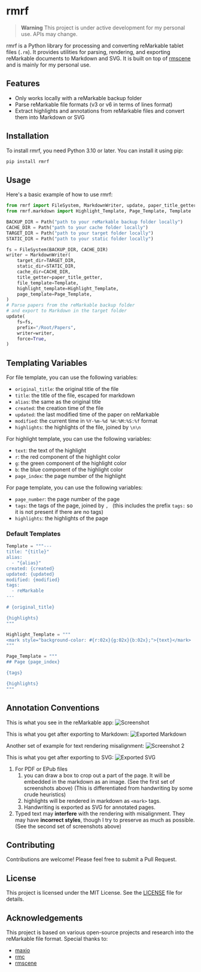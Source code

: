 # rmrf

> **Warning**
> This project is under active development for my personal use. APIs may change.

rmrf is a Python library for processing and converting reMarkable tablet files (`.rm`). It provides utilities for parsing, rendering, and exporting reMarkable documents to Markdown and SVG. It is built on top of [rmscene](https://github.com/ricklupton/rmscene) and is mainly for my personal use.

## Features

- Only works locally with a reMarkable backup folder
- Parse reMarkable file formats (v3 or v6 in terms of lines format)
- Extract highlights and annotations from reMarkable files and convert them into Markdown or SVG

## Installation

To install rmrf, you need Python 3.10 or later. You can install it using pip:

```bash
pip install rmrf
```

## Usage

Here's a basic example of how to use rmrf:

```python
from rmrf import FileSystem, MarkdownWriter, update, paper_title_getter
from rmrf.markdown import Highlight_Template, Page_Template, Template

BACKUP_DIR = Path("path to your reMarkable backup folder locally")
CACHE_DIR = Path("path to your cache folder locally")
TARGET_DIR = Path("path to your target folder locally")
STATIC_DIR = Path("path to your static folder locally")

fs = FileSystem(BACKUP_DIR, CACHE_DIR)
writer = MarkdownWriter(
    target_dir=TARGET_DIR,
    static_dir=STATIC_DIR,
    cache_dir=CACHE_DIR,
    title_getter=paper_title_getter,
    file_template=Template,
    highlight_template=Highlight_Template,
    page_template=Page_Template,
)
# Parse papers from the reMarkable backup folder 
# and export to Markdown in the target folder
update(
    fs=fs,
    prefix="/Root/Papers",
    writer=writer,
    force=True,
)
```

## Templating Variables

For file template, you can use the following variables:

- `original_title`: the original title of the file
- `title`: the title of the file, escaped for markdown
- `alias`: the same as the original title
- `created`: the creation time of the file
- `updated`: the last modified time of the paper on reMarkable
- `modified`: the current time in `%Y-%m-%d %H:%M:%S:%f` format
- `highlights`: the highlights of the file, joined by `\n\n`

For highlight template, you can use the following variables:

- `text`: the text of the highlight
- `r`: the red component of the highlight color
- `g`: the green component of the highlight color
- `b`: the blue component of the highlight color
- `page_index`: the page number of the highlight

For page template, you can use the following variables:

- `page_number`: the page number of the page
- `tags`: the tags of the page, joined by `, ` (this includes the prefix `tags:` so it is not present if there are no tags)
- `highlights`: the highlights of the page

### Default Templates

```python
Template = """---
title: "{title}"
alias:
  - "{alias}"
created: {created}
updated: {updated}
modified: {modified}
tags:
  - reMarkable
---

# {original_title}

{highlights}
"""

Highlight_Template = """
<mark style="background-color: #{r:02x}{g:02x}{b:02x};">{text}</mark>
"""

Page_Template = """
## Page {page_index}

{tags}

{highlights}
"""
```

## Annotation Conventions

This is what you see in the reMarkable app:
![Screenshot](./static/screenshot.png)

This is what you get after exporting to Markdown:
![Exported Markdown](./static/export.png)

Another set of example for text rendering misalignment:
![Screenshot 2](./static/screenshot2.png)

This is what you get after exporting to SVG:
![Exported SVG](./static/export2.png)

1. For PDF or EPub files
   1. you can draw a box to crop out a part of the page. It will be embedded in the markdown as an image. (See the first set of screenshots above) (This is differentiated from handwriting by some crude heuristics)
   2. highlights will be rendered in markdown as `<mark>` tags.
   3. Handwriting is exported as SVG for annotated pages.
2. Typed text may **interfere** with the rendering with misalignment. They may have **incorrect styles**, though I try to preserve as much as possible. (See the second set of screenshots above)

## Contributing

Contributions are welcome! Please feel free to submit a Pull Request.

## License

This project is licensed under the MIT License. See the [LICENSE](LICENSE) file for details.

## Acknowledgements

This project is based on various open-source projects and research into the reMarkable file format. Special thanks to:

- [maxio](https://github.com/lschwetlick/maxio)
- [rmc](https://github.com/ricklupton/rmc)
- [rmscene](https://github.com/ricklupton/rmscene)
